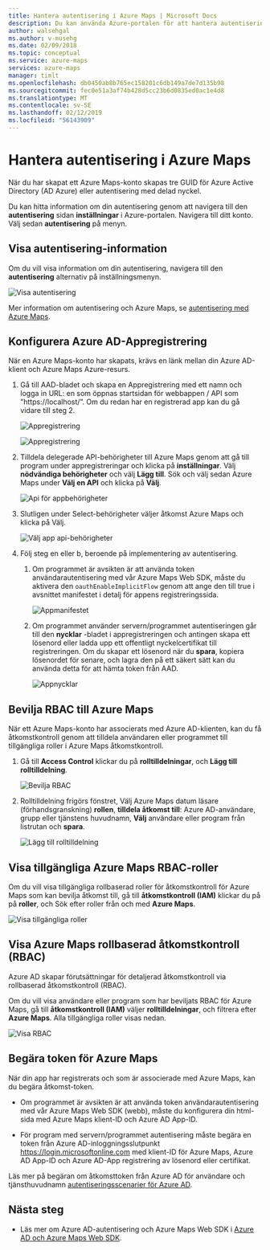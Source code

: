 ```yaml
---
title: Hantera autentisering i Azure Maps | Microsoft Docs
description: Du kan använda Azure-portalen för att hantera autentisering i Azure Maps.
author: walsehgal
ms.author: v-musehg
ms.date: 02/09/2018
ms.topic: conceptual
ms.service: azure-maps
services: azure-maps
manager: timlt
ms.openlocfilehash: db0450ab8b765ec158201c6db149a7de7d135b98
ms.sourcegitcommit: fec0e51a3af74b428d5cc23b6d0835ed0ac1e4d8
ms.translationtype: MT
ms.contentlocale: sv-SE
ms.lasthandoff: 02/12/2019
ms.locfileid: "56143909"
---
```

# <a name="manage-authentication-in-azure-maps"></a>Hantera autentisering i Azure Maps

När du har skapat ett Azure Maps-konto skapas tre GUID för Azure Active Directory (AD Azure) eller autentisering med delad nyckel.

Du kan hitta information om din autentisering genom att navigera till den **autentisering** sidan **inställningar** i Azure-portalen. Navigera till ditt konto. Välj sedan **autentisering** på menyn.


## <a name="view-authentication-details"></a>Visa autentisering-information

Om du vill visa information om din autentisering, navigera till den **autentisering** alternativ på inställningsmenyn.

![Visa autentisering](./media/how-to-manage-authentication/how-to-view-auth.png)

 Mer information om autentisering och Azure Maps, se [autentisering med Azure Maps](https://aka.ms/amauth).


## <a name="configure-azure-ad-app-registration"></a>Konfigurera Azure AD-Appregistrering

När en Azure Maps-konto har skapats, krävs en länk mellan din Azure AD-klient och Azure Maps Azure-resurs. 

1. Gå till AAD-bladet och skapa en Appregistrering med ett namn och logga in URL: en som öppnas startsidan för webbappen / API som ”https://localhost/”. Om du redan har en registrerad app kan du gå vidare till steg 2.

    ![Appregistrering](./media/how-to-manage-authentication/app-registration.png)

    ![Appregistrering](./media/how-to-manage-authentication/app-create.png)

2. Tilldela delegerade API-behörigheter till Azure Maps genom att gå till program under appregistreringar och klicka på **inställningar**.  Välj **nödvändiga behörigheter** och välj **Lägg till**. Sök och välj sedan Azure Maps under **Välj en API** och klicka på **Välj**.

    ![Api för appbehörigheter](./media/how-to-manage-authentication/app-permissions.png)

3. Slutligen under Select-behörigheter väljer åtkomst Azure Maps och klicka på Välj.

    ![Välj app api-behörigheter](./media/how-to-manage-authentication/select-app-permissions.png)

4. Följ steg en eller b, beroende på implementering av autentisering.

    1. Om programmet är avsikten är att använda token användarautentisering med vår Azure Maps Web SDK, måste du aktivera den `oauthEnableImplicitFlow` genom att ange den till true i avsnittet manifestet i detalj för appens registreringssida. 
    
       ![Appmanifestet](./media/how-to-manage-authentication/app-manifest.png)

    2. Om programmet använder servern/programmet autentiseringen går till den **nycklar** -bladet i appregistreringen och antingen skapa ett lösenord eller ladda upp ett offentligt nyckelcertifikat till registreringen. Om du skapar ett lösenord när du **spara**, kopiera lösenordet för senare, och lagra den på ett säkert sätt kan du använda detta för att hämta token från AAD. 

       ![Appnycklar](./media/how-to-manage-authentication/app-keys.png)


## <a name="grant-rbac-to-azure-maps"></a>Bevilja RBAC till Azure Maps

När ett Azure Maps-konto har associerats med Azure AD-klienten, kan du få åtkomstkontroll genom att tilldela användaren eller programmet till tillgängliga roller i Azure Maps åtkomstkontroll.

1. Gå till **Access Control** klickar du på **rolltilldelningar**, och **Lägg till rolltilldelning**.

    ![Bevilja RBAC](./media/how-to-manage-authentication/how-to-grant-rbac.png)

2. Rolltilldelning frigörs fönstret, Välj Azure Maps datum läsare (förhandsgranskning) **rollen**, **tilldela åtkomst till**: Azure AD-användare, grupp eller tjänstens huvudnamn, **Välj** användare eller program från listrutan och **spara**.

    ![Lägg till rolltilldelning](./media/how-to-manage-authentication/add-role-assignment.png)

## <a name="view-available-azure-maps-rbac-roles"></a>Visa tillgängliga Azure Maps RBAC-roller

Om du vill visa tillgängliga rollbaserad roller för åtkomstkontroll för Azure Maps som kan bevilja åtkomst till, gå till **åtkomstkontroll (IAM)** klickar du på på **roller**, och Sök efter roller från och med **Azure Maps**.

![Visa tillgängliga roller](./media/how-to-manage-authentication/how-to-view-avail-roles.png)


## <a name="view-azure-maps-role-based-access-control-rbac"></a>Visa Azure Maps rollbaserad åtkomstkontroll (RBAC)

Azure AD skapar förutsättningar för detaljerad åtkomstkontroll via rollbaserad åtkomstkontroll (RBAC). 

Om du vill visa användare eller program som har beviljats RBAC för Azure Maps, gå till **åtkomstkontroll (IAM)** väljer **rolltilldelningar**, och filtrera efter **Azure Maps**. Alla tillgängliga roller visas nedan.

![Visa RBAC](./media/how-to-manage-authentication/how-to-view-amrbac.png)


## <a name="request-tokens-for-azure-maps"></a>Begära token för Azure Maps

När din app har registrerats och som är associerade med Azure Maps, kan du begära åtkomst-token.

* Om programmet är avsikten är att använda token användarautentisering med vår Azure Maps Web SDK (webb), måste du konfigurera din html-sida med Azure Maps klient-ID och Azure AD App-ID.


* För program med servern/programmet autentisering måste begära en token från Azure AD-inloggningsslutpunkt https://login.microsoftonline.com med klient-ID för Azure Maps, Azure AD App-ID och Azure AD-App registrering av lösenord eller certifikat.

Läs mer på begäran om åtkomsttoken från Azure AD för användare och tjänsthuvudnamn [autentiseringsscenarier för Azure AD](https://docs.microsoft.com/azure/active-directory/develop/authentication-scenarios).


## <a name="next-steps"></a>Nästa steg

* Läs mer om Azure AD-autentisering och Azure Maps Web SDK i [Azure AD och Azure Maps Web SDK](https://docs.microsoft.com/azure/azure-maps/how-to-use-map-control).